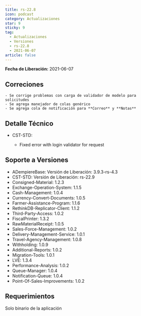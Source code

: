 ```yaml
---
title: rs-22.8
icon: podcast
category: Actualizaciones
star: 9
sticky: 9
tag:
  - Actualizaciones
  - Versiones
  - rs-22.8
  - 2021-06-07
article: false
---
```


**Fecha de Liberación:** 2021-06-07

## Correciones

    - Se corrige problemas con carga de validador de modelo para solicitudes
    - Se agrega manejador de colas genérico
    - Se agrega cola de notificación para **Correo** y **Notas**

## Detalle Técnico

- CST-STD:

    - Fixed error with login validator for request

## Soporte a Versiones

- ADempiereBase: Versión de Liberación: 3.9.3-rs-4.3
- CST-STD: Versión de Liberación: rs-22.9
- Consigned-Material: 1.2.3
- Exchange-Operation-System: 1.1.5
- Cash-Management: 1.0.4
- Currency-Convert-Documents: 1.0.5
- Farmer-Assistance-Program: 1.1.6
- RethinkDB-Replicator-Client: 1.1.2
- Third-Party-Access: 1.0.2
- FiscalPrinter: 1.3.2
- RawMaterialReceipt: 1.0.5
- Sales-Force-Management: 1.0.2
- Delivery-Management-Service: 1.0.1
- Travel-Agency-Management: 1.0.8
- Withholding: 1.0.9
- Additional-Reports: 1.0.2
- Migration-Tools: 1.0.1
- LVE: 1.3.4
- Performance-Analysis: 1.0.2
- Queue-Manager: 1.0.4
- Notification-Queue: 1.0.4
- Point-Of-Sales-Improvements: 1.0.2

## Requerimientos

Solo binario de la aplicación
